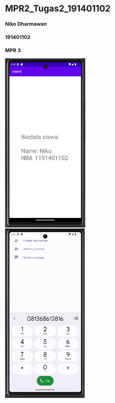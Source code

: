 # MPR2_Tugas2_191401102
### Niko Dharmawan
### 191401102
### MPR 3

![alt text](https://github.com/NikoDhrmwn/MPR/blob/master/Tugas2/LabMPR02a.PNG)
![alt text](https://github.com/NikoDhrmwn/MPR/blob/master/Tugas2/LabMPR02b.PNG)
